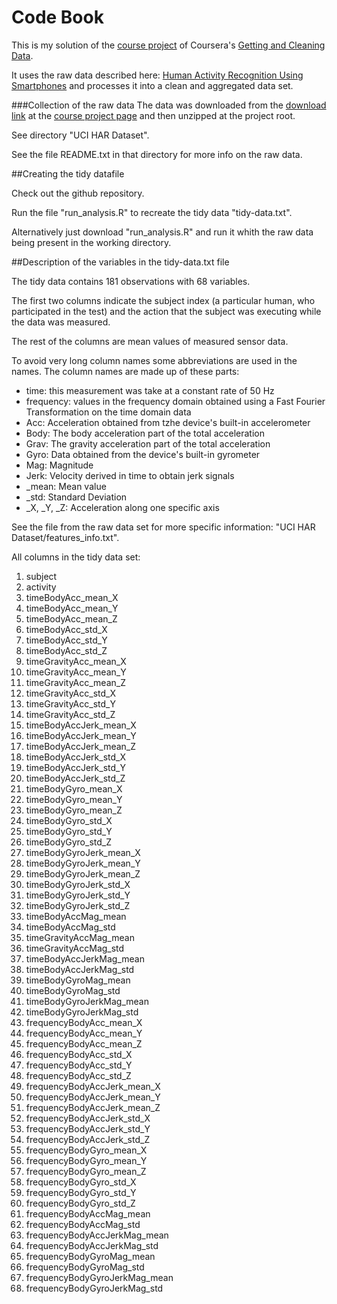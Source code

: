 
# Code Book

This is my solution of the
[course project](https://class.coursera.org/getdata-013/human_grading/view/courses/973500/assessments/3/submissions)
of Coursera's [Getting and Cleaning Data](https://www.coursera.org/course/getdata).

It uses the raw data described here:
[Human Activity Recognition Using Smartphones](http://archive.ics.uci.edu/ml/datasets/Human+Activity+Recognition+Using+Smartphones)
and processes it into a clean and aggregated data set.

###Collection of the raw data
The data was downloaded from the
 [download link](https://d396qusza40orc.cloudfront.net/getdata%2Fprojectfiles%2FUCI%20HAR%20Dataset.zip)
at the 
 [course project page](https://class.coursera.org/getdata-013/human_grading/view/courses/973500/assessments/3/submissions)
and then unzipped at the project root.

See directory "UCI HAR Dataset". 

See the file README.txt in that directory for more info on the raw data.
 
##Creating the tidy datafile
 
Check out the github repository.

Run the file "run_analysis.R" to recreate the tidy data "tidy-data.txt".

Alternatively just download "run_analysis.R" and run it whith the raw data being present in the working directory.
 
##Description of the variables in the tidy-data.txt file

The tidy data contains 181 observations with 68 variables.

The first two columns indicate the subject index (a particular human, who participated in the test) and the action
that the subject was executing while the data was measured.

The rest of the columns are mean values of measured sensor data.


To avoid very long column names some abbreviations are used in the names.
The column names are made up of these parts:
* time: this measurement was take at a constant rate of 50 Hz
* frequency: values in the frequency domain obtained using a Fast Fourier Transformation on the time domain data
* Acc: Acceleration  obtained from tzhe device's built-in accelerometer
* Body: The body acceleration part of the total acceleration
* Grav: The gravity acceleration part of the total acceleration
* Gyro: Data obtained from the device's built-in gyrometer
* Mag: Magnitude
* Jerk: Velocity derived in time to obtain jerk signals
* _mean: Mean value
* _std: Standard Deviation
* _X, _Y, _Z: Acceleration along one specific axis

See the file from the raw data set for more specific information: "UCI HAR Dataset/features_info.txt". 

All columns in the tidy data set:
  
1. subject
2. activity
3. timeBodyAcc_mean_X
4. timeBodyAcc_mean_Y
5. timeBodyAcc_mean_Z
6. timeBodyAcc_std_X
7. timeBodyAcc_std_Y
8. timeBodyAcc_std_Z
9. timeGravityAcc_mean_X
10. timeGravityAcc_mean_Y
11. timeGravityAcc_mean_Z
12. timeGravityAcc_std_X
13. timeGravityAcc_std_Y
14. timeGravityAcc_std_Z
15. timeBodyAccJerk_mean_X
16. timeBodyAccJerk_mean_Y
17. timeBodyAccJerk_mean_Z
18. timeBodyAccJerk_std_X
19. timeBodyAccJerk_std_Y
20. timeBodyAccJerk_std_Z
21. timeBodyGyro_mean_X
22. timeBodyGyro_mean_Y
23. timeBodyGyro_mean_Z
24. timeBodyGyro_std_X
25. timeBodyGyro_std_Y
26. timeBodyGyro_std_Z
27. timeBodyGyroJerk_mean_X
28. timeBodyGyroJerk_mean_Y
29. timeBodyGyroJerk_mean_Z
30. timeBodyGyroJerk_std_X
31. timeBodyGyroJerk_std_Y
32. timeBodyGyroJerk_std_Z
33. timeBodyAccMag_mean
34. timeBodyAccMag_std
35. timeGravityAccMag_mean
36. timeGravityAccMag_std
37. timeBodyAccJerkMag_mean
38. timeBodyAccJerkMag_std
39. timeBodyGyroMag_mean
40. timeBodyGyroMag_std
41. timeBodyGyroJerkMag_mean
42. timeBodyGyroJerkMag_std
43. frequencyBodyAcc_mean_X
44. frequencyBodyAcc_mean_Y
45. frequencyBodyAcc_mean_Z
46. frequencyBodyAcc_std_X
47. frequencyBodyAcc_std_Y
48. frequencyBodyAcc_std_Z
49. frequencyBodyAccJerk_mean_X
50. frequencyBodyAccJerk_mean_Y
51. frequencyBodyAccJerk_mean_Z
52. frequencyBodyAccJerk_std_X
53. frequencyBodyAccJerk_std_Y
54. frequencyBodyAccJerk_std_Z
55. frequencyBodyGyro_mean_X
56. frequencyBodyGyro_mean_Y
57. frequencyBodyGyro_mean_Z
58. frequencyBodyGyro_std_X
59. frequencyBodyGyro_std_Y
60. frequencyBodyGyro_std_Z
61. frequencyBodyAccMag_mean
62. frequencyBodyAccMag_std
63. frequencyBodyAccJerkMag_mean
64. frequencyBodyAccJerkMag_std
65. frequencyBodyGyroMag_mean
66. frequencyBodyGyroMag_std
67. frequencyBodyGyroJerkMag_mean
68. frequencyBodyGyroJerkMag_std
